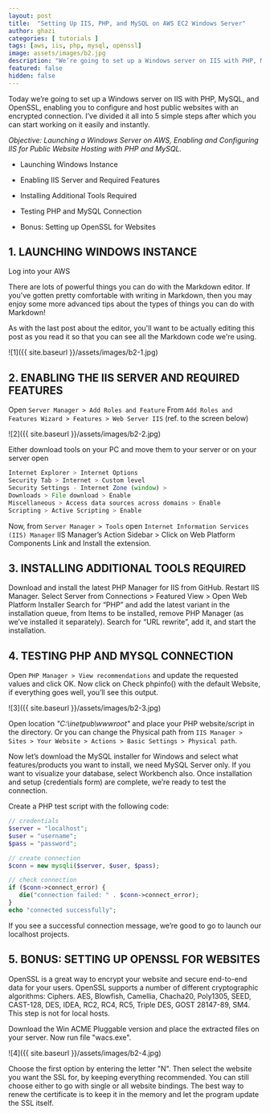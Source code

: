 ```yaml
---
layout: post
title:  "Setting Up IIS, PHP, and MySQL on AWS EC2 Windows Server"
author: ghazi
categories: [ tutorials ]
tags: [aws, iis, php, mysql, openssl]
image: assets/images/b2.jpg
description: "We’re going to set up a Windows server on IIS with PHP, MySQL, and OpenSSL, enabling you to configure and host public websites."
featured: false
hidden: false
---
```


Today we’re going to set up a Windows server on IIS with PHP, MySQL, and OpenSSL, enabling you to configure and host public websites with an encrypted connection. I’ve divided it all into 5 simple steps after which you can start working on it easily and instantly.

*Objective: Launching a Windows Server on AWS, Enabling and Configuring IIS for Public Website Hosting with PHP and MySQL.*

+ Launching Windows Instance

+ Enabling IIS Server and Required Features

+ Installing Additional Tools Required

+ Testing PHP and MySQL Connection

+ Bonus: Setting up OpenSSL for Websites

## 1. LAUNCHING WINDOWS INSTANCE

Log into your AWS

There are lots of powerful things you can do with the Markdown editor. If you've gotten pretty comfortable with writing in Markdown, then you may enjoy some more advanced tips about the types of things you can do with Markdown!

As with the last post about the editor, you'll want to be actually editing this post as you read it so that you can see all the Markdown code we're using.

![1]({{ site.baseurl }}/assets/images/b2-1.jpg)

## 2. ENABLING THE IIS SERVER AND REQUIRED FEATURES

Open `Server Manager > Add Roles and Feature`
From `Add Roles and Features Wizard > Features > Web Server IIS` (ref. to the screen below)

![2]({{ site.baseurl }}/assets/images/b2-2.jpg)

Either download tools on your PC and move them to your server or on your server open

```javascript
Internet Explorer > Internet Options
Security Tab > Internet > Custom level
Security Settings - Internet Zone (window) >
Downloads > File download > Enable
Miscellaneous > Access data sources across domains > Enable
Scripting > Active Scripting > Enable
```

Now, from `Server Manager > Tools` open `Internet Information Services (IIS) Manager`
IIS Manager’s Action Sidebar > Click on Web Platform Components Link and Install the extension.

## 3. INSTALLING ADDITIONAL TOOLS REQUIRED

Download and install the latest PHP Manager for IIS from GitHub.
Restart IIS Manager.
Select Server from Connections > Featured View > Open Web Platform Installer
Search for “PHP” and add the latest variant in the installation queue, from Items to be installed, remove PHP Manager (as we’ve installed it separately).
Search for “URL rewrite”, add it, and start the installation.

## 4. TESTING PHP AND MYSQL CONNECTION

Open `PHP Manager > View recommendations` and update the requested values and click OK.
Now click on Check phpinfo() with the default Website, if everything goes well, you’ll see this output.

![3]({{ site.baseurl }}/assets/images/b2-3.jpg)

Open location *"C:\inetpub\wwwroot\"* and place your PHP website/script in the directory. Or you can change the Physical path from `IIS Manager > Sites > Your Website > Actions > Basic Settings > Physical path`.

Now let’s download the MySQL installer for Windows and select what features/products you want to install, we need MySQL Server only. If you want to visualize your database, select Workbench also. Once installation and setup (credentials form) are complete, we’re ready to test the connection.

Create a PHP test script with the following code:

```php
// credentials
$server = "localhost";
$user = "username";
$pass = "password";

// create connection
$conn = new mysqli($server, $user, $pass);

// check connection
if ($conn->connect_error) {
   die("connection failed: " . $conn->connect_error);
}
echo "connected successfully";
```

If you see a successful connection message, we’re good to go to launch our localhost projects.

## 5. BONUS: SETTING UP OPENSSL FOR WEBSITES

OpenSSL is a great way to encrypt your website and secure end-to-end data for your users. OpenSSL supports a number of different cryptographic algorithms: Ciphers. AES, Blowfish, Camellia, Chacha20, Poly1305, SEED, CAST-128, DES, IDEA, RC2, RC4, RC5, Triple DES, GOST 28147-89, SM4.
This step is not for local hosts.

Download the Win ACME Pluggable version and place the extracted files on your server. Now run file "wacs.exe".

![4]({{ site.baseurl }}/assets/images/b2-4.jpg)

Choose the first option by entering the letter "N". Then select the website you want the SSL for, by keeping everything recommended. You can still choose either to go with single or all website bindings. The best way to renew the certificate is to keep it in the memory and let the program update the SSL itself.